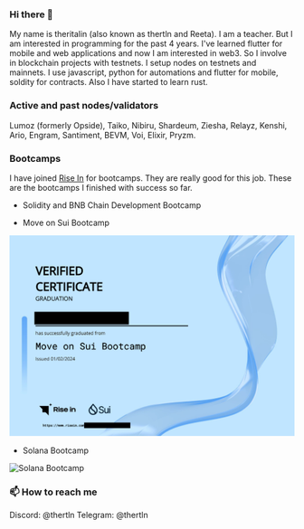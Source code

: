 ### Hi there 👋

My name is theritalin (also known as thertln and Reeta). I am a teacher. But I am interested in programming for the past 4 years. I've learned flutter for mobile and web applications and now I am interested in web3. So I involve in blockchain projects with testnets. I setup nodes on testnets and mainnets. I use javascript, python for automations and flutter for mobile, soldity for contracts. Also I have started to learn rust.


### Active and past nodes/validators
Lumoz (formerly Opside), Taiko, Nibiru, Shardeum, Ziesha, Relayz, Kenshi, Ario, Engram, Santiment, BEVM, Voi, Elixir, Pryzm.


### Bootcamps
I have joined [Rise In](https://www.risein.com/) for bootcamps. They are really good for this job. These are the bootcamps I finished with success so far.

- Solidity and BNB Chain Development Bootcamp

- Move on Sui Bootcamp

![Sui Bootcamp](https://github.com/theritalin/theritalin/blob/main/Ekran%20Resmi%202024-02-01%2019.34.02.png)

- Solana Bootcamp

![Solana Bootcamp](https://github.com/theritalin/theritalin/edit/main/Ekran%20Resmi%202024-03-01%2011.48.52.png)


###  📫 How to reach me
Discord: @thertln
Telegram: @thertln

<!--
**theritalin/theritalin** is a ✨ _special_ ✨ repository because its `README.md` (this file) appears on your GitHub profile.

Here are some ideas to get you started:

- 🔭 I’m currently working on ...
- 🌱 I’m currently learning ...
- 👯 I’m looking to collaborate on ...
- 🤔 I’m looking for help with ...
- 💬 Ask me about ...
- 📫 How to reach me: ...
- 😄 Pronouns: ...
- ⚡ Fun fact: ...
-->
